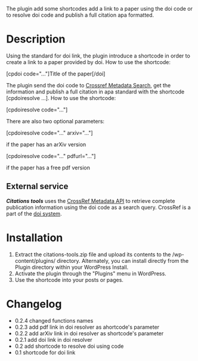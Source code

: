 The plugin add some shortcodes add a link to a paper using the doi code or to resolve doi code and publish a full citation apa formatted.

# Description
Using the standard for doi link, the plugin introduce a shortcode in order to create a link to a paper provided by doi.
How to use the shortcode:

[cpdoi code="..."]Title of the paper[/doi]

The plugin send the doi code to [Crossref Metadata Search](https://search.crossref.org/), get the information and publish a full citation in apa standard with the shortcode [cpdoiresolve ...].
How to use the shortcode:

[cpdoiresolve code="..."]

There are also two optional parameters:

[cpdoiresolve code="..." arxiv="..."]

if the paper has an arXiv version

[cpdoiresolve code="..." pdfurl="..."]

if the paper has a free pdf version

## External service

***Citations tools*** uses the [CrossRef Metadata API](http://search.crossref.org/help/api) to retrieve complete publication information using the doi code as a search query. CrossRef is a part of the [doi system](https://dx.doi.org/).

# Installation
1.  Extract the citations-tools.zip file and upload its contents to the /wp-content/plugins/ directory. Alternately, you can install directly from the Plugin directory within your WordPress Install.
2. Activate the plugin through the "Plugins" menu in WordPress.
3. Use the shortcode into your posts or pages.

# Changelog
* 0.2.4 changed functions names
* 0.2.3 add pdf link in doi resolver as ahortcode's parameter
* 0.2.2 add arXiv link in doi resolver as shortcode's parameter
* 0.2.1 add doi link in doi resolver
* 0.2 add shortcode to resolve doi using code
* 0.1 shortcode for doi link
